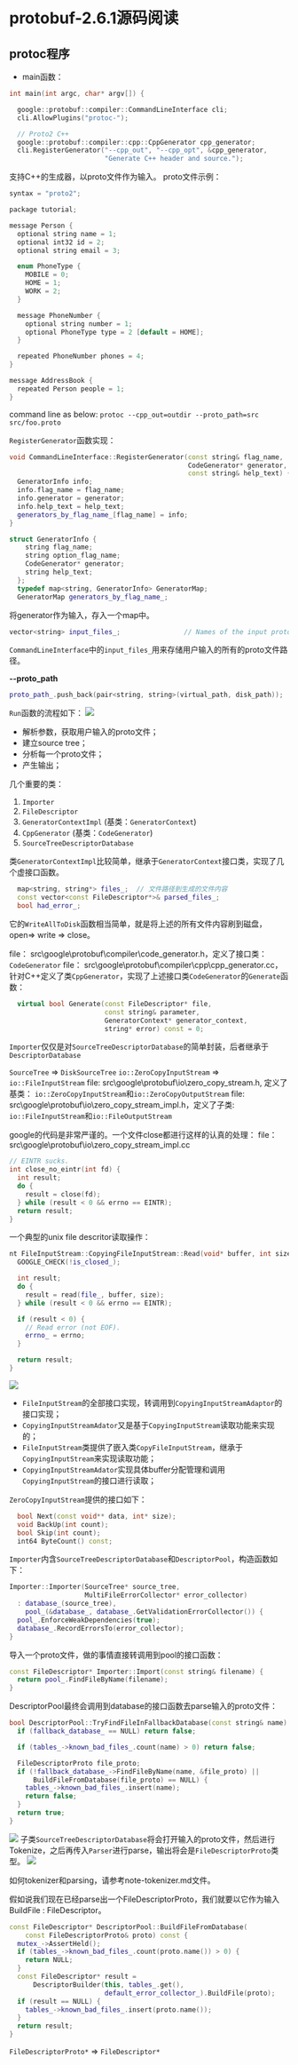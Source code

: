 # protobuf-2.6.1源码阅读

## protoc程序

* main函数：
```c++
int main(int argc, char* argv[]) {

  google::protobuf::compiler::CommandLineInterface cli;
  cli.AllowPlugins("protoc-");

  // Proto2 C++
  google::protobuf::compiler::cpp::CppGenerator cpp_generator;
  cli.RegisterGenerator("--cpp_out", "--cpp_opt", &cpp_generator,
                        "Generate C++ header and source.");
```
支持C++的生成器，以proto文件作为输入。
proto文件示例：
```c++
syntax = "proto2";

package tutorial;

message Person {
  optional string name = 1;
  optional int32 id = 2;
  optional string email = 3;

  enum PhoneType {
    MOBILE = 0;
    HOME = 1;
    WORK = 2;
  }

  message PhoneNumber {
    optional string number = 1;
    optional PhoneType type = 2 [default = HOME];
  }

  repeated PhoneNumber phones = 4;
}

message AddressBook {
  repeated Person people = 1;
}
```
command line as below:
`protoc --cpp_out=outdir --proto_path=src src/foo.proto`

`RegisterGenerator`函数实现：
```c++
void CommandLineInterface::RegisterGenerator(const string& flag_name,
                                             CodeGenerator* generator,
                                             const string& help_text) {
  GeneratorInfo info;
  info.flag_name = flag_name;
  info.generator = generator;
  info.help_text = help_text;
  generators_by_flag_name_[flag_name] = info;
}

struct GeneratorInfo {
    string flag_name;
    string option_flag_name;
    CodeGenerator* generator;
    string help_text;
  };
  typedef map<string, GeneratorInfo> GeneratorMap;
  GeneratorMap generators_by_flag_name_;
```
将generator作为输入，存入一个map中。

```c++
vector<string> input_files_;                // Names of the input proto files.
```
`CommandLineInterface`中的`input_files_`用来存储用户输入的所有的proto文件路径。

**--proto_path**
```c++
proto_path_.push_back(pair<string, string>(virtual_path, disk_path));
```

`Run`函数的流程如下：
![](images/2022-02-06-21-22-25.png)
* 解析参数，获取用户输入的proto文件；
* 建立source tree；
* 分析每一个proto文件；
* 产生输出；


几个重要的类：
1. `Importer`
2. `FileDescriptor`
3. `GeneratorContextImpl` (基类：`GeneratorContext`)
4. `CppGenerator` (基类：`CodeGenerator`)
5. `SourceTreeDescriptorDatabase`

类`GeneratorContextImpl`比较简单，继承于`GeneratorContext`接口类，实现了几个虚接口函数。
```c++
  map<string, string*> files_;  // 文件路径到生成的文件内容
  const vector<const FileDescriptor*>& parsed_files_;
  bool had_error_;
```
它的`WriteAllToDisk`函数相当简单，就是将上述的所有文件内容刷到磁盘，open=> write => close。

file： src\google\protobuf\compiler\code_generator.h，定义了接口类：`CodeGenerator`
file： src\google\protobuf\compiler\cpp\cpp_generator.cc，针对C++定义了类`CppGenerator`，实现了上述接口类`CodeGenerator`的`Generate`函数：
```c++
  virtual bool Generate(const FileDescriptor* file,
                        const string& parameter,
                        GeneratorContext* generator_context,
                        string* error) const = 0;
```

`Importer`仅仅是对`SourceTreeDescriptorDatabase`的简单封装，后者继承于`DescriptorDatabase`

`SourceTree` => `DiskSourceTree`
`io::ZeroCopyInputStream` => `io::FileInputStream`
file: src\google\protobuf\io\zero_copy_stream.h, 定义了基类：
`io::ZeroCopyInputStream`和`io::ZeroCopyOutputStream`
file: src\google\protobuf\io\zero_copy_stream_impl.h，定义了子类:
`io::FileInputStream`和`io::FileOutputStream`

google的代码是非常严谨的。一个文件close都进行这样的认真的处理：
file： src\google\protobuf\io\zero_copy_stream_impl.cc
```c++
// EINTR sucks.
int close_no_eintr(int fd) {
  int result;
  do {
    result = close(fd);
  } while (result < 0 && errno == EINTR);
  return result;
}
```
一个典型的unix file descritor读取操作：
```c++
nt FileInputStream::CopyingFileInputStream::Read(void* buffer, int size) {
  GOOGLE_CHECK(!is_closed_);

  int result;
  do {
    result = read(file_, buffer, size);
  } while (result < 0 && errno == EINTR);

  if (result < 0) {
    // Read error (not EOF).
    errno_ = errno;
  }

  return result;
}
```
![](images/2022-02-07-05-37-09.png)
- `FileInputStream`的全部接口实现，转调用到`CopyingInputStreamAdaptor`的接口实现；
- `CopyingInputStreamAdator`又是基于`CopyingInputStream`读取功能来实现的；
- `FileInputStream`类提供了嵌入类`CopyFileInputStream`，继承于`CopyingInputStream`来实现读取功能；
- `CopyingInputStreamAdator`实现具体buffer分配管理和调用`CopyingInputStream`的接口进行读取；

`ZeroCopyInputStream`提供的接口如下：
```c++
  bool Next(const void** data, int* size);
  void BackUp(int count);
  bool Skip(int count);
  int64 ByteCount() const;
```


`Importer`内含`SourceTreeDescriptorDatabase`和`DescriptorPool`，构造函数如下：
```c++
Importer::Importer(SourceTree* source_tree,
                   MultiFileErrorCollector* error_collector)
  : database_(source_tree),
    pool_(&database_, database_.GetValidationErrorCollector()) {
  pool_.EnforceWeakDependencies(true);
  database_.RecordErrorsTo(error_collector);
}
```
导入一个proto文件，做的事情直接转调用到pool的接口函数：
```c++
const FileDescriptor* Importer::Import(const string& filename) {
  return pool_.FindFileByName(filename);
}
```

DescriptorPool最终会调用到database的接口函数去parse输入的proto文件：
```c++
bool DescriptorPool::TryFindFileInFallbackDatabase(const string& name) const {
  if (fallback_database_ == NULL) return false;

  if (tables_->known_bad_files_.count(name) > 0) return false;

  FileDescriptorProto file_proto;
  if (!fallback_database_->FindFileByName(name, &file_proto) ||
      BuildFileFromDatabase(file_proto) == NULL) {
    tables_->known_bad_files_.insert(name);
    return false;
  }
  return true;
}
```
![](images/2022-02-07-06-16-35.png)
子类`SourceTreeDescriptorDatabase`将会打开输入的proto文件，然后进行Tokenize，之后再传入`Parser`进行parse，输出将会是`FileDescriptorProto`类型。
![](images/2022-02-07-06-30-29.png)

如何tokenizer和parsing，请参考note-tokenizer.md文件。

假如说我们现在已经parse出一个FileDescriptorProto，我们就要以它作为输入BuildFile : FileDescriptor。
```c++
const FileDescriptor* DescriptorPool::BuildFileFromDatabase(
    const FileDescriptorProto& proto) const {
  mutex_->AssertHeld();
  if (tables_->known_bad_files_.count(proto.name()) > 0) {
    return NULL;
  }
  const FileDescriptor* result =
      DescriptorBuilder(this, tables_.get(),
                        default_error_collector_).BuildFile(proto);
  if (result == NULL) {
    tables_->known_bad_files_.insert(proto.name());
  }
  return result;
}
```
`FileDescriptorProto*` => `FileDescriptor*`
